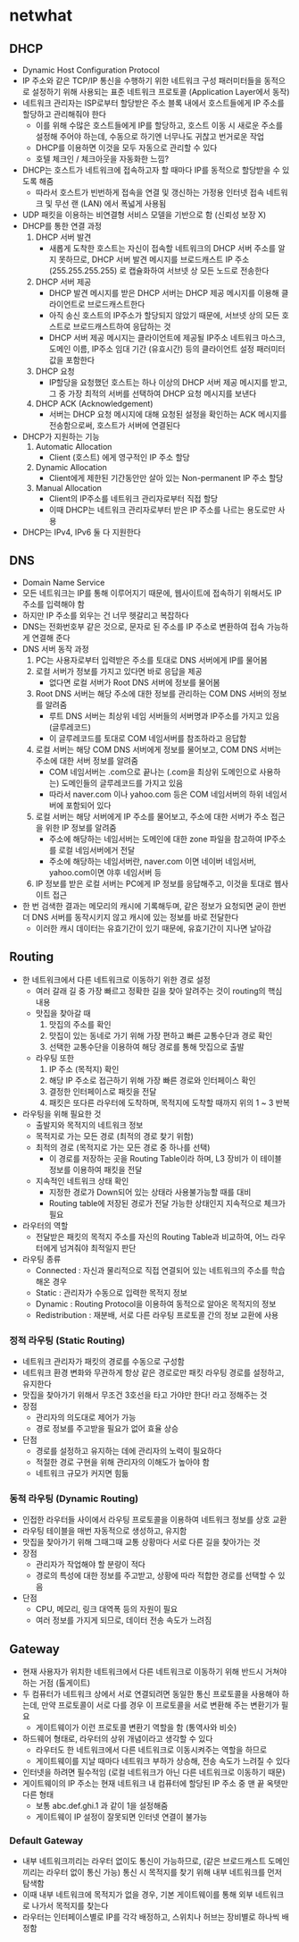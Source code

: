 # netwhat

## DHCP
- Dynamic Host Configuration Protocol
- IP 주소와 같은 TCP/IP 통신을 수행하기 위한 네트워크 구성 패러미터들을 동적으로 설정하기 위해 사용되는 표준 네트워크 프로토콜 (Application Layer에서 동작)
- 네트워크 관리자는 ISP로부터 할당받은 주소 블록 내에서 호스트들에게 IP 주소를 할당하고 관리해줘야 한다
	- 이를 위해 수많은 호스트들에게 IP를 할당하고, 호스트 이동 시 새로운 주소를 설정해 주어야 하는데, 수동으로 하기엔 너무나도 귀찮고 번거로운 작업
	- DHCP를 이용하면 이것을 모두 자동으로 관리할 수 있다
	- 호텔 체크인 / 체크아웃을 자동화한 느낌?
- DHCP는 호스트가 네트워크에 접속하고자 할 때마다 IP를 동적으로 할당받을 수 있도록 해줌
	- 따라서 호스트가 빈번하게 접속을 연결 및 갱신하는 가정용 인터넷 접속 네트워크 및 무선 랜 (LAN) 에서 폭넓게 사용됨
- UDP 패킷을 이용하는 비연결형 서비스 모델을 기반으로 함 (신뢰성 보장 X)
- DHCP를 통한 연결 과정
	1. DHCP 서버 발견
		- 새롭게 도착한 호스트는 자신이 접속할 네트워크의 DHCP 서버 주소를 알지 못하므로, DHCP 서버 발견 메시지를 브로드캐스트 IP 주소 (255.255.255.255) 로 캡슐화하여 서브넷 상 모든 노드로 전송한다
	2. DHCP 서버 제공
		- DHCP 발견 메시지를 받은 DHCP 서버는 DHCP 제공 메시지를 이용해 클라이언트로 브로드캐스트한다
		- 아직 송신 호스트의 IP주소가 할당되지 않았기 때문에, 서브넷 상의 모든 호스트로 브로드캐스트하여 응답하는 것
		- DHCP 서버 제공 메시지는 클라이언트에 제공될 IP주소 네트워크 마스크, 도메인 이름, IP주소 임대 기간 (유효시간) 등의 클라이언트 설정 패러미터 값을 포함한다
	3. DHCP 요청
		- IP할당을 요청했던 호스트는 하나 이상의 DHCP 서버 제공 메시지를 받고, 그 중 가장 최적의 서버를 선택하여 DHCP 요청 메시지를 보낸다
	4. DHCP ACK (Acknowledgement)
		- 서버는 DHCP 요청 메시지에 대해 요청된 설정을 확인하는 ACK 메시지를 전송함으로써, 호스트가 서버에 연결된다
- DHCP가 지원하는 기능
	1. Automatic Allocation
		- Client (호스트) 에게 영구적인 IP 주소 할당
	2. Dynamic Allocation
		- Client에게 제한된 기간동안만 살아 있는 Non-permanent IP 주소 할당
	3. Manual Allocation
		- Client의 IP주소를 네트워크 관리자로부터 직접 할당
		- 이때 DHCP는 네트워크 관리자로부터 받은 IP 주소를 나르는 용도로만 사용
- DHCP는 IPv4, IPv6 둘 다 지원한다

## DNS
- Domain Name Service
- 모든 네트워크는 IP를 통해 이루어지기 때문에, 웹사이트에 접속하기 위해서도 IP 주소를 입력해야 함
- 하지만 IP 주소를 외우는 건 너무 헷갈리고 복잡하다
- DNS는 전화번호부 같은 것으로, 문자로 된 주소를 IP 주소로 변환하여 접속 가능하게 연결해 준다
- DNS 서버 동작 과정
	1. PC는 사용자로부터 입력받은 주소를 토대로 DNS 서버에게 IP를 물어봄
	2. 로컬 서버가 정보를 가지고 있다면 바로 응답을 제공
		- 없다면 로컬 서버가 Root DNS 서버에 정보를 물어봄
	3. Root DNS 서버는 해당 주소에 대한 정보를 관리하는 COM DNS 서버의 정보를 알려줌
		- 루트 DNS 서버는 최상위 네임 서버들의 서버명과 IP주소를 가지고 있음 (글루레코드)
		- 이 글루레코드를 토대로 COM 네임서버를 참조하라고 응답함
	4. 로컬 서버는 해당 COM DNS 서버에게 정보를 물어보고, COM DNS 서버는 주소에 대한 서버 정보를 알려줌
		- COM 네임서버는 .com으로 끝나는 (.com을 최상위 도메인으로 사용하는) 도메인들의 글루레코드를 가지고 있음
		- 따라서 naver.com 이나 yahoo.com 등은 COM 네임서버의 하위 네임서버에 포함되어 있다
	5. 로컬 서버는 해당 서버에게 IP 주소를 물어보고, 주소에 대한 서버가 주소 접근을 위한 IP 정보를 알려줌
		- 주소에 해당하는 네임서버는 도메인에 대한 zone 파일을 참고하여 IP주소를 로컬 네임서버에거 전달
		- 주소에 해당하는 네임서버란, naver.com 이면 네이버 네임서버, yahoo.com이면 야후 네임서버 등
	6. IP 정보를 받은 로컬 서버는 PC에게 IP 정보를 응답해주고, 이것을 토대로 웹사이트 접근
- 한 번 검색한 결과는 메모리의 캐시에 기록해두며, 같은 정보가 요청되면 굳이 한번 더 DNS 서버를 동작시키지 않고 캐시에 있는 정보를 바로 전달한다
	- 이러한 캐시 데이터는 유효기간이 있기 때문에, 유효기간이 지나면 날아감

## Routing
- 한 네트워크에서 다른 네트워크로 이동하기 위한 경로 설정
	- 여러 갈래 길 중 가장 빠르고 정확한 길을 찾아 알려주는 것이 routing의 핵심 내용
	- 맛집을 찾아갈 때
		1. 맛집의 주소를 확인
		2. 맛집이 있는 동네로 가기 위해 가장 편하고 빠른 교통수단과 경로 확인
		3. 선택한 교통수단을 이용하여 해당 경로를 통해 맛집으로 출발
	- 라우팅 또한
		1. IP 주소 (목적지) 확인
		2. 해당 IP 주소로 접근하기 위해 가장 빠른 경로와 인터페이스 확인
		3. 결정한 인터페이스로 패킷을 전달
		4. 패킷은 또다른 라우터에 도착하며, 목적지에 도착할 때까지 위의 1 ~ 3 반복
- 라우팅을 위해 필요한 것
	- 출발지와 목적지의 네트워크 정보
	- 목적지로 가는 모든 경로 (최적의 경로 찾기 위함)
	- 최적의 경로 (목적지로 가는 모든 경로 중 하나를 선택)
		- 이 경로를 저장하는 곳을 Routing Table이라 하며, L3 장비가 이 테이블 정보를 이용하여 패킷을 전달
	- 지속적인 네트워크 상태 확인
		- 지정한 경로가 Down되어 있는 상태라 사용불가능할 때를 대비
		- Routing table에 저장된 경로가 전달 가능한 상태인지 지속적으로 체크가 필요
- 라우터의 역할
	- 전달받은 패킷의 목적지 주소를 자신의 Routing Table과 비교하여, 어느 라우터에게 넘겨줘야 최적일지 판단
- 라우팅 종류
	- Connected : 자신과 물리적으로 직접 연결되어 있는 네트워크의 주소를 학습해온 경우
	- Static : 관리자가 수동으로 입력한 목적지 정보
	- Dynamic : Routing Protocol을 이용하여 동적으로 알아온 목적지의 정보
	- Redistribution : 재분배, 서로 다른 라우팅 프로토콜 간의 정보 교환에 사용

### 정적 라우팅 (Static Routing)
- 네트워크 관리자가 패킷의 경로를 수동으로 구성함
- 네트워크 환경 변화와 무관하게 항상 같은 경로로만 패킷 라우팅 경로를 설정하고, 유지한다
- 맛집을 찾아가기 위해서 무조건 3호선을 타고 가야만 한다! 라고 정해주는 것
- 장점
	- 관리자의 의도대로 제어가 가능
	- 경로 정보를 주고받을 필요가 없어 효율 상승
- 단점
	- 경로를 설정하고 유지하는 데에 관리자의 노력이 필요하다
	- 적절한 경로 구현을 위해 관리자의 이해도가 높아야 함
	- 네트워크 규모가 커지면 힘듦

### 동적 라우팅 (Dynamic Routing)
- 인접한 라우터들 사이에서 라우팅 프로토콜을 이용하여 네트워크 정보를 상호 교환
- 라우팅 테이블을 매번 자동적으로 생성하고, 유지함
- 맛집을 찾아가기 위해 그때그때 교통 상황마다 서로 다른 길을 찾아가는 것
- 장점
	- 관리자가 작업해야 할 분량이 적다
	- 경로의 특성에 대한 정보를 주고받고, 상황에 따라 적합한 경로를 선택할 수 있음
- 단점
	- CPU, 메모리, 링크 대역폭 등의 자원이 필요
	- 여러 정보를 가지게 되므로, 데이터 전송 속도가 느려짐

## Gateway
- 현재 사용자가 위치한 네트워크에서 다른 네트워크로 이동하기 위해 반드시 거쳐야 하는 거점 (톨게이트)
- 두 컴퓨터가 네트워크 상에서 서로 연결되려면 동일한 통신 프로토콜을 사용해야 하는데, 만약 프로토콜이 서로 다를 경우 이 프로토콜을 서로 변환해 주는 변환기가 필요
	- 게이트웨이가 이런 프로토콜 변환기 역할을 함 (통역사와 비슷)
- 하드웨어 형태로, 라우터의 상위 개념이라고 생각할 수 있다
	- 라우터도 한 네트워크에서 다른 네트워크로 이동시켜주는 역할을 하므로
	- 게이트웨이를 지날 때마다 네트워크 부하가 상승해, 전송 속도가 느려질 수 있다
- 인터넷을 하려면 필수적임 (로컬 네트워크가 아닌 다른 네트워크로 이동하기 때문)
- 게이트웨이의 IP 주소는 현재 네트워크 내 컴퓨터에 할당된 IP 주소 중 맨 끝 옥텟만 다른 형태
	- 보통 abc.def.ghi.1 과 같이 1을 설정해줌
	- 게이트웨이 IP 설정이 잘못되면 인터넷 연결이 불가능

### Default Gateway
- 내부 네트워크끼리는 라우터 없이도 통신이 가능하므로, (같은 브로드캐스트 도메인끼리는 라우터 없이 통신 가능) 통신 시 목적지를 찾기 위해 내부 네트워크를 먼저 탐색함
- 이때 내부 네트워크에 목적지가 없을 경우, 기본 게이트웨이를 통해 외부 네트워크로 나가서 목적지를 찾는다
- 라우터는 인터페이스별로 IP를 각각 배정하고, 스위치나 허브는 장비별로 하나씩 배정함
